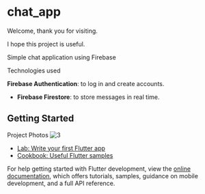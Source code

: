# chat_app
Welcome, thank you for visiting.

I hope this project is useful.

Simple chat application using Firebase

Technologies used

**Firebase Authentication**: to log in and create accounts.

- **Firebase Firestore**: to store messages in real time.

## Getting Started
Project Photos
![3](https://github.com/user-attachments/assets/ed4db410-fc47-4ff8-a502-4acd4403d749)

- [Lab: Write your first Flutter app](https://docs.flutter.dev/get-started/codelab)
- [Cookbook: Useful Flutter samples](https://docs.flutter.dev/cookbook)

For help getting started with Flutter development, view the
[online documentation](https://docs.flutter.dev/), which offers tutorials,
samples, guidance on mobile development, and a full API reference.
